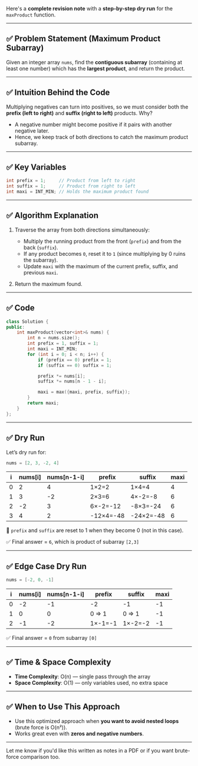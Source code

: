 Here's a **complete revision note** with a **step-by-step dry run** for the `maxProduct` function.

---

## ✅ Problem Statement (Maximum Product Subarray)

Given an integer array `nums`, find the **contiguous subarray** (containing at least one number) which has the **largest product**, and return the product.

---

## ✅ Intuition Behind the Code

Multiplying negatives can turn into positives, so we must consider both the **prefix (left to right)** and **suffix (right to left)** products. Why?

* A negative number might become positive if it pairs with another negative later.
* Hence, we keep track of both directions to catch the maximum product subarray.

---

## ✅ Key Variables

```cpp
int prefix = 1;     // Product from left to right
int suffix = 1;     // Product from right to left
int maxi = INT_MIN; // Holds the maximum product found
```

---

## ✅ Algorithm Explanation

1. Traverse the array from both directions simultaneously:

   * Multiply the running product from the front (`prefix`) and from the back (`suffix`).
   * If any product becomes `0`, reset it to `1` (since multiplying by 0 ruins the subarray).
   * Update `maxi` with the maximum of the current prefix, suffix, and previous `maxi`.

2. Return the maximum found.

---

## ✅ Code

```cpp
class Solution {
public:
    int maxProduct(vector<int>& nums) {
        int n = nums.size();
        int prefix = 1, suffix = 1;
        int maxi = INT_MIN;
        for (int i = 0; i < n; i++) {
            if (prefix == 0) prefix = 1;
            if (suffix == 0) suffix = 1;

            prefix *= nums[i];
            suffix *= nums[n - 1 - i];

            maxi = max({maxi, prefix, suffix});
        }
        return maxi;
    }
};
```

---

## ✅ Dry Run

Let’s dry run for:

```cpp
nums = [2, 3, -2, 4]
```

| i | nums\[i] | nums\[n-1-i] | prefix    | suffix    | maxi |
| - | -------- | ------------ | --------- | --------- | ---- |
| 0 | 2        | 4            | 1×2=2     | 1×4=4     | 4    |
| 1 | 3        | -2           | 2×3=6     | 4×-2=-8   | 6    |
| 2 | -2       | 3            | 6×-2=-12  | -8×3=-24  | 6    |
| 3 | 4        | 2            | -12×4=-48 | -24×2=-48 | 6    |

🔁 `prefix` and `suffix` are reset to 1 when they become 0 (not in this case).

✅ Final answer = `6`, which is product of subarray `[2,3]`

---

## ✅ Edge Case Dry Run

```cpp
nums = [-2, 0, -1]
```

| i | nums\[i] | nums\[n-1-i] | prefix  | suffix  | maxi |
| - | -------- | ------------ | ------- | ------- | ---- |
| 0 | -2       | -1           | -2      | -1      | -1   |
| 1 | 0        | 0            | 0 ⇒ 1   | 0 ⇒ 1   | -1   |
| 2 | -1       | -2           | 1×-1=-1 | 1×-2=-2 | -1   |

✅ Final answer = `0` from subarray `[0]`

---

## ✅ Time & Space Complexity

* **Time Complexity**: O(n) — single pass through the array
* **Space Complexity**: O(1) — only variables used, no extra space

---

## ✅ When to Use This Approach

* Use this optimized approach when **you want to avoid nested loops** (brute force is O(n²)).
* Works great even with **zeros and negative numbers**.

---

Let me know if you'd like this written as notes in a PDF or if you want brute-force comparison too.

